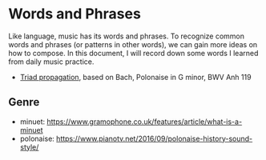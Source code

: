 # Words and Phrases
Like language, music has its words and phrases. To recognize common words and phrases (or patterns in other words), we can gain more ideas on how to compose. In this document, I will record down some words I learned from daily music practice.

* [Triad propagation](https://www.noteflight.com/scores/view/22c2634a095192e9ab7877bc9974250688695ff0), based on Bach, Polonaise in G minor, BWV Anh 119

## Genre

* minuet: https://www.gramophone.co.uk/features/article/what-is-a-minuet
* polonaise: https://www.pianotv.net/2016/09/polonaise-history-sound-style/

